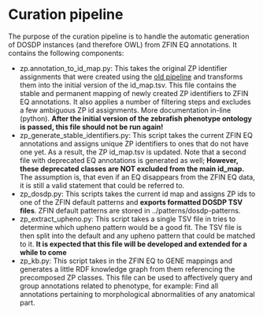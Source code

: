 # Curation pipeline

The purpose of the curation pipeline is to handle the automatic generation of DOSDP instances (and therefore OWL) from ZFIN EQ annotations. It contains the following components:

- zp.annotation_to_id_map.py: This takes the original ZP identifier assignments that were created using the [old pipeline](https://github.com/obophenotype/zebrafish-phenotype-ontology-build) and transforms them into the initial version of the id_map.tsv. This file contains the stable and permanent mapping of newly created ZP identifiers to ZFIN EQ annotations. It also applies a number of filtering steps and excludes a few ambiguous ZP id assignments. More documentation in-line (python). **After the initial version of the zebrafish phenotype ontology is passed, this file should not be run again!**
- zp_generate_stable_identifiers.py: This script takes the current ZFIN EQ annotations and assigns unique ZP identifiers to ones that do not have one yet. As a result, the ZP id_map.tsv is updated. Note that a second file with deprecated EQ annotations is generated as well; **However, these deprecated classes are NOT excluded from the main id_map.** The assumption is, that even if an EQ disappears from the ZFIN EQ data, it is still a valid statement that could be referred to.
- zp_dosdp.py: This scripts takes the current id map and assigns ZP ids to one of the ZFIN default patterns and **exports formatted DOSDP TSV files**. ZFIN default patterns are stored in ../patterns/dosdp-patterns. 
- zp_extract_upheno.py: This script takes a single TSV file in tries to determine which upheno pattern would be a good fit. The TSV file is then split into the default and any upheno pattern that could be matched to it. **It is expected that this file will be developed and extended for a while to come**
- zp_kb.py: This script takes in the ZFIN EQ to GENE mappings and generates a little RDF knowledge graph from them referencing the precomposed ZP classes. This file can be used to affectively query and group annotations related to phenotype, for example: Find all annotations pertaining to morphological abnormalities of any anatomical part.

